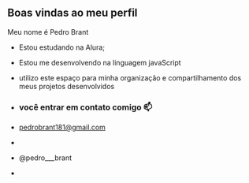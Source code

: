 ## Boas vindas ao meu perfil

Meu nome é Pedro Brant

- Estou estudando na Alura;
- Estou me desenvolvendo na linguagem javaScript
- utilizo este espaço para minha organização e compartilhamento dos meus projetos desenvolvidos

- ### você entrar em contato comigo 📫

- pedrobrant181@gmail.com
- 
- @pedro___brant

- 
